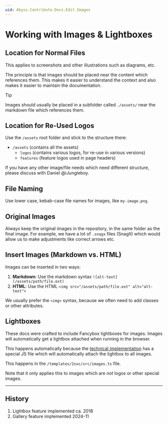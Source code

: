```yaml
---
uid: Abyss.Contribute.Docs.Edit.Images
---
```


# Working with Images & Lightboxes

## Location for Normal Files

This applies to screenshots and other illustrations such as diagrams, etc.

The principle is that images should be placed near the content which references them.
This makes it easier to understand the context and also makes it easier to maintain the documentation.

> [!TIP]
> Images should usually be placed in a subfolder called `./assets/` near
> the markdown file which references them.

## Location for Re-Used Logos

Use the `/assets` root folder and stick to the structure there:

* `/assets` (contains all the assets)
  * `logos` (contains various logos, for re-use in various versions)
  * `features` (feature logos used in page headers)

If you have any other image/file needs which need different structure, please discuss with Daniel @iJungleboy.

## File Naming

Use lower case, kebab-case file names for images, like `my-image.png`.

## Original Images

Always keep the original images in the repository, in the same folder as the final image.
For example, we have a lot of `.snagx` files (SnagIt) which would allow us to make adjustments like correct arrows etc.


## Insert Images (Markdown vs. HTML)

Images can be inserted in two ways:

1. **Markdown**: Use the markdown syntax `![alt-text](/assets/path/file.ext)`
2. **HTML**: Use the HTML `<img src="/assets/path/file.ext" alt="alt-text">`

We usually prefer the `<img>` syntax, because we often need to add classes or other attributes.


## Lightboxes

These docs were crafted to include Fancybox lightboxes for images.
Images will automatically get a lightbox attached when running in the browser.

This happens automatically because the [technical implementation](xref:Abyss.Contribute.Docs.Implementation.Index)
has a special JS file which will automatically attach the lightbox to all images.

This happens in the `/templates/2sxc/src/images.ts` file.

Note that it only applies this to images which are _not_ logos or other special images.

---

## History

1. Lightbox feature implemented ca. 2018
1. Gallery feature implemented 2024-11

